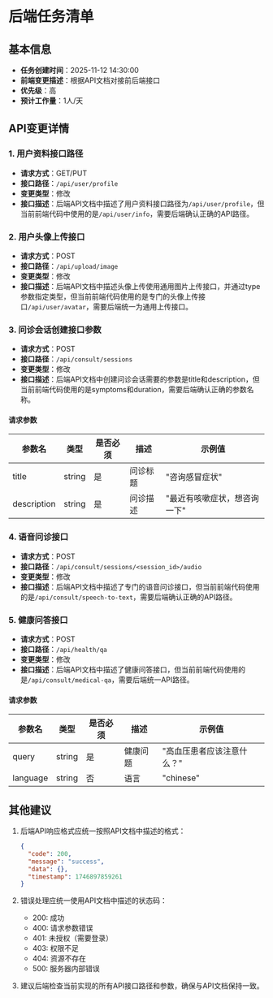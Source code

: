 # 后端任务清单

## 基本信息

- **任务创建时间**：2025-11-12 14:30:00
- **前端变更描述**：根据API文档对接前后端接口
- **优先级**：高
- **预计工作量**：1人/天

## API变更详情

### 1. 用户资料接口路径

- **请求方式**：GET/PUT
- **接口路径**：`/api/user/profile`
- **变更类型**：修改
- **接口描述**：后端API文档中描述了用户资料接口路径为`/api/user/profile`，但当前前端代码中使用的是`/api/user/info`，需要后端确认正确的API路径。

### 2. 用户头像上传接口

- **请求方式**：POST
- **接口路径**：`/api/upload/image`
- **变更类型**：修改
- **接口描述**：后端API文档中描述头像上传使用通用图片上传接口，并通过type参数指定类型，但当前前端代码使用的是专门的头像上传接口`/api/user/avatar`，需要后端统一为通用上传接口。

### 3. 问诊会话创建接口参数

- **请求方式**：POST
- **接口路径**：`/api/consult/sessions`
- **变更类型**：修改
- **接口描述**：后端API文档中创建问诊会话需要的参数是title和description，但当前前端代码使用的是symptoms和duration，需要后端确认正确的参数名称。

#### 请求参数

| 参数名 | 类型 | 是否必须 | 描述 | 示例值 |
|-------|------|---------|------|--------|
| title | string | 是 | 问诊标题 | "咨询感冒症状" |
| description | string | 是 | 问诊描述 | "最近有咳嗽症状，想咨询一下" |

### 4. 语音问诊接口

- **请求方式**：POST
- **接口路径**：`/api/consult/sessions/<session_id>/audio`
- **变更类型**：修改
- **接口描述**：后端API文档中描述了专门的语音问诊接口，但当前前端代码使用的是`/api/consult/speech-to-text`，需要后端确认正确的API路径。

### 5. 健康问答接口

- **请求方式**：POST
- **接口路径**：`/api/health/qa`
- **变更类型**：修改
- **接口描述**：后端API文档中描述了健康问答接口，但当前前端代码使用的是`/api/consult/medical-qa`，需要后端统一API路径。

#### 请求参数

| 参数名 | 类型 | 是否必须 | 描述 | 示例值 |
|-------|------|---------|------|--------|
| query | string | 是 | 健康问题 | "高血压患者应该注意什么？" |
| language | string | 否 | 语言 | "chinese" |

## 其他建议

1. 后端API响应格式应统一按照API文档中描述的格式：
   ```json
   {
     "code": 200,
     "message": "success",
     "data": {},
     "timestamp": 1746897859261
   }
   ```

2. 错误处理应统一使用API文档中描述的状态码：
   - 200: 成功
   - 400: 请求参数错误
   - 401: 未授权（需要登录）
   - 403: 权限不足
   - 404: 资源不存在
   - 500: 服务器内部错误

3. 建议后端检查当前实现的所有API接口路径和参数，确保与API文档保持一致。 